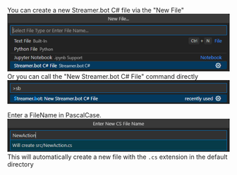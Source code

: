 You can create a new Streamer.bot C# file via the "New File"  
![Creating a new Streamer.bot file via the "New File" menu](../media/newfile_sb.png)  
Or you can call the "New Streamer.bot C# File" command directly  
![Creating a new Streamer.bot file via the "New Streamer.bot C# File" command](../media/command_new_sb_cs.png)  

Enter a FileName in PascalCase.  
![Entering a new file name in PascalCase](../media/command_new_sb_cs_enter_name.png)  
This will automatically create a new file with the `.cs` extension in the default directory  